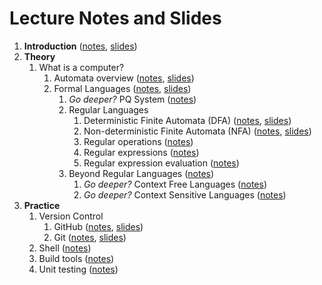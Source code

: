 # Lecture Notes and Slides

1. **Introduction** ([notes](introduction.md), [slides](introduction-slides.pdf))
2. **Theory**
   1. What is a computer? 
      1. Automata overview ([notes](theory/automata.md), [slides](theory/automata-slides.pdf))
      2. Formal Languages ([notes](theory/formal-system.md), [slides](theory/formal-system-slides.pdf))
         1. *Go deeper?* PQ System ([notes](theory/pq-system.md))
         2. Regular Languages
            1. Deterministic Finite Automata (DFA) ([notes](theory/dfa.md), [slides](theory/dfa-slides.pdf))
            2. Non-deterministic Finite Automata (NFA) ([notes](theory/nfa.md), [slides](theory/nfa-slides.pdf))
            3. Regular operations ([notes](theory/regular-ops.md))
            4. Regular expressions ([notes](theory/re.md))
            5. Regular expression evaluation ([notes](theory/re-eval.md))
         3. Beyond Regular Languages ([notes](theory/beyond-regular.md))
            1. *Go deeper?* Context Free Languages ([notes](theory/cfl.md))
            2. *Go deeper?* Context Sensitive Languages ([notes](theory/csl.md))
3. **Practice**
   1. Version Control
      1. GitHub ([notes](practice/github.md), [slides](practice/github-slides.pdf)) 
      2. Git ([notes](practice/git.md), [slides](practice/git-slides.pdf))
   2. Shell ([notes](practice/shell.md))
   3. Build tools ([notes](practice/build.md))
   4. Unit testing ([notes](practice/test.md))

